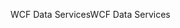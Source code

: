 <span data-ttu-id="3d251-101">WCF Data Services</span><span class="sxs-lookup"><span data-stu-id="3d251-101">WCF Data Services</span></span>